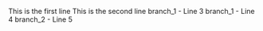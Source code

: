 This is the first line
This is the second line
branch_1 - Line 3
branch_1 - Line 4
branch_2 - Line 5